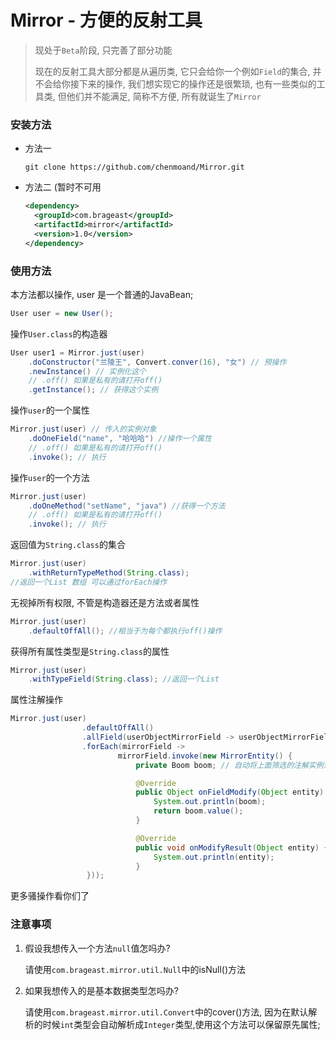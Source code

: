 # Mirror - 方便的反射工具

> 现处于```Beta```阶段, 只完善了部分功能
>
> 现在的反射工具大部分都是从遍历类, 它只会给你一个例如```Field```的集合, 并不会给你接下来的操作, 我们想实现它的操作还是很繁琐, 也有一些类似的工具类, 但他们并不能满足, 简称不方便, 所有就诞生了```Mirror```

### 安装方法

* 方法一

  ```git clone https://github.com/chenmoand/Mirror.git```

* 方法二 (暂时不可用

  ``` xml
  <dependency>
    <groupId>com.brageast</groupId>
    <artifactId>mirror</artifactId>
    <version>1.0</version>
  </dependency>
  ```
  
  

### 使用方法

本方法都以操作, user 是一个普通的JavaBean;

```java
User user = new User();
```
操作```User.class```的构造器

```java
User user1 = Mirror.just(user)
    .doConstructor("兰陵王", Convert.conver(16), "女") // 预操作
    .newInstance() // 实例化这个
    // .off() 如果是私有的请打开off()
    .getInstance(); // 获得这个实例
```

操作```user```的一个属性

```java
Mirror.just(user) // 传入的实例对象
    .doOneField("name", "哈哈哈") //操作一个属性
    // .off() 如果是私有的请打开off()
    .invoke(); // 执行
```

操作```user```的一个方法

```java
Mirror.just(user)
    .doOneMethod("setName", "java") //获得一个方法
    // .off() 如果是私有的请打开off()
    .invoke(); // 执行
```

返回值为```String.class```的集合

```java
Mirror.just(user)
    .withReturnTypeMethod(String.class); 
//返回一个List 数组 可以通过forEach操作
```

无视掉所有权限, 不管是构造器还是方法或者属性

```java
Mirror.just(user)
    .defaultOffAll(); //相当于为每个都执行off()操作
```

获得所有属性类型是```String.class```的属性

```java
Mirror.just(user)
    .withTypeField(String.class); //返回一个List
```

属性注解操作

```java
Mirror.just(user)
                .defaultOffAll()
                .allField(userObjectMirrorField -> userObjectMirrorField.hasAnntation(Boom.class))
                .forEach(mirrorField ->
                        mirrorField.invoke(new MirrorEntity() {
                            private Boom boom; // 自动将上面筛选的注解实例注入

                            @Override
                            public Object onFieldModify(Object entity) {
                                System.out.println(boom);
                                return boom.value();
                            }

                            @Override
                            public void onModifyResult(Object entity) {
                                System.out.println(entity);
                            }
                 }));
```

更多骚操作看你们了

### 注意事项

1. 假设我想传入一个方法```null```值怎吗办?

   请使用```com.brageast.mirror.util.Null```中的isNull()方法

2. 如果我想传入的是基本数据类型怎吗办?

   请使用```com.brageast.mirror.util.Convert```中的cover()方法, 因为在默认解析的时候```int```类型会自动解析成```Integer```类型,使用这个方法可以保留原先属性;
